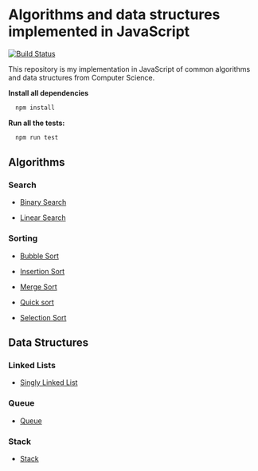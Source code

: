 # Algorithms and data structures implemented in JavaScript

[![Build Status](https://travis-ci.org/jakeguti/algorithms-and-data-structures-in-javascript.svg?branch=master)](https://travis-ci.org/jakeguti/algorithms-and-data-structures-in-javascript)

This repository is my implementation in JavaScript of common algorithms and data structures from Computer Science.

**Install all dependencies**

```javascript
  npm install
```

**Run all the tests:**

```javascript
  npm run test
```

## Algorithms

### Search

- [Binary Search](https://github.com/jakeguti/algorithms-and-data-structures-in-javascript/blob/master/src/algorithms/search/binary-search/binary-search.js)

- [Linear Search](https://github.com/jakeguti/algorithms-and-data-structures-in-javascript/blob/master/src/algorithms/search/linear-search/linear-search.js)

### Sorting

- [Bubble Sort](https://github.com/jakeguti/algorithms-and-data-structures-in-javascript/blob/master/src/algorithms/sorting/bubble-sort/bubble-sort.js)

- [Insertion Sort](https://github.com/jakeguti/algorithms-and-data-structures-in-javascript/blob/master/src/algorithms/sorting/insertion-sort/insertion-sort.js)

- [Merge Sort](https://github.com/jakeguti/algorithms-and-data-structures-in-javascript/blob/master/src/algorithms/sorting/merge-sort/merge-sort.js)

- [Quick sort](https://github.com/jakeguti/algorithms-and-data-structures-in-javascript/blob/master/src/algorithms/sorting/quick-sort/quick-sort.js)

- [Selection Sort](https://github.com/jakeguti/algorithms-and-data-structures-in-javascript/blob/master/src/algorithms/sorting/selection/selection-sort.js)

## Data Structures

### Linked Lists

- [Singly Linked List](https://github.com/jakeguti/algorithms-and-data-structures-in-javascript/blob/master/src/data-structures/singly-linked-list/singly-linked-list.js)

### Queue

- [Queue](https://github.com/jakeguti/algorithms-and-data-structures-in-javascript/blob/master/src/data-structures/queue/queue.js)

### Stack

- [Stack](https://github.com/jakeguti/algorithms-and-data-structures-in-javascript/blob/master/src/data-structures/stack/stack.js)

